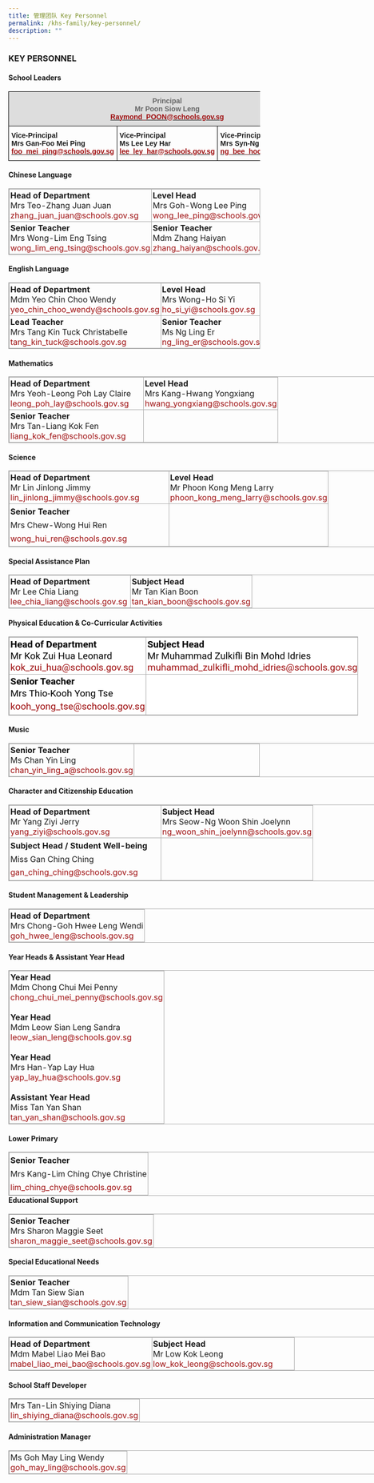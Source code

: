 ```yaml
---
title: 管理团队 Key Personnel
permalink: /khs-family/key-personnel/
description: ""
---
```

### KEY PERSONNEL

#### School Leaders

<table style="border-collapse:collapse;border-spacing:0;width:100%" class="tg"><thead><tr><th style="background-color:#DDD;border-color:#000000;border-style:solid;border-width:1px;color:#666;font-family:Arial, sans-serif;font-size:14px;font-weight:bold;overflow:hidden;padding:10px 5px;text-align:center;vertical-align:top;word-break:normal" colspan="3">Principal<br>Mr Poon Siow Leng<br><a href="mailto:Raymond_POON@schools.gov.sg"><span style="text-decoration:none;color:#9E0E0F">Raymond_POON@schools.gov.sg</span></a><br></th></tr></thead><tbody><tr><td style="border-color:#000000;border-style:solid;border-width:1px;font-family:Arial, sans-serif;font-size:14px;font-weight:bold;overflow:hidden;padding:10px 5px;text-align:left;vertical-align:top;word-break:normal">Vice-Principal<br>Mrs Gan-Foo Mei Ping<br><a href="mailto:foo_mei_ping@schools.gov.sg"><span style="text-decoration:none;color:#9E0E0F">foo_mei_ping@schools.gov.sg</span></a><br></td><td style="border-color:#000000;border-style:solid;border-width:1px;font-family:Arial, sans-serif;font-size:14px;font-weight:bold;overflow:hidden;padding:10px 5px;text-align:left;vertical-align:top;word-break:normal">Vice-Principal<br>Ms Lee Ley Har<br><a href="mailto:lee_ley_har@schools.gov.sg"><span style="text-decoration:none;color:#9E0E0F">lee_ley_har@schools.gov.sg</span></a><br></td><td style="border-color:#000000;border-style:solid;border-width:1px;font-family:Arial, sans-serif;font-size:14px;font-weight:bold;overflow:hidden;padding:10px 5px;text-align:left;vertical-align:top;word-break:normal">Vice-Principal (Administration)<br>Mrs Syn-Ng Bee Hoon<br><a href="mailto:ng_bee_hoon@schools.gov.sg"><span style="text-decoration:none;color:#9E0E0F">ng_bee_hoon@schools.gov.sg</span></a><br></td></tr></tbody></table>

#### Chinese Language

<table class="iveo_table ives_tab_simple3 ive_eobj_center" style="margin: auto; outline: 0px; padding: 0px; border-collapse: collapse; clear: both; border: 1px solid rgb(170, 170, 170); width:100%;"><tbody style="margin: 0px; outline: 0px; padding: 0px;"><tr style="margin: 0px; outline: 0px; padding: 0px;"><td width="50%" valign="top" style="margin: 0px; outline: 0px; padding: 2px; text-align: left; border: 1px solid rgb(170, 170, 170);"><strong style="margin: 0px; outline: 0px; padding: 0px;">Head of Department<br style="margin: 0px; outline: 0px; padding: 0px;"></strong>Mrs Teo-Zhang Juan Juan<br style="margin: 0px; outline: 0px; padding: 0px;"><a href="mailto:zhang_juan_juan@schools.gov.sg" target="" style="margin: 0px; outline: 0px; padding: 0px; color: rgb(158, 14, 15); text-decoration: none;">zhang_juan_juan@schools.gov.sg</a><br style="margin: 0px; outline: 0px; padding: 0px;"></td><td width="50%" valign="top" style="margin: 0px; outline: 0px; padding: 2px; text-align: left; border: 1px solid rgb(170, 170, 170);"><strong style="margin: 0px; outline: 0px; padding: 0px;">Level Head</strong><br style="margin: 0px; outline: 0px; padding: 0px;">Mrs Goh-Wong Lee Ping<br style="margin: 0px; outline: 0px; padding: 0px;"><a href="mailto:wong_lee_ping@schools.gov.sg" target="" style="margin: 0px; outline: 0px; padding: 0px; color: rgb(158, 14, 15); text-decoration: none;">wong_lee_ping@schools.gov.sg</a><br style="margin: 0px; outline: 0px; padding: 0px;"></td></tr><tr style="margin: 0px; outline: 0px; padding: 0px;"><td width="50%" valign="top" style="margin: 0px; outline: 0px; padding: 2px; text-align: left; border: 1px solid rgb(170, 170, 170);"><strong style="margin: 0px; outline: 0px; padding: 0px;">Senior Teacher</strong><br style="margin: 0px; outline: 0px; padding: 0px;">Mrs Wong-Lim Eng Tsing<br style="margin: 0px; outline: 0px; padding: 0px;"><a href="mailto:wong_lim_eng_tsing@schools.gov.sg" target="" style="margin: 0px; outline: 0px; padding: 0px; color: rgb(158, 14, 15); text-decoration: none;">wong_lim_eng_tsing@schools.gov.sg</a><br style="margin: 0px; outline: 0px; padding: 0px;"></td><td width="50%" valign="top" style="margin: 0px; outline: 0px; padding: 2px; text-align: left; border: 1px solid rgb(170, 170, 170);"><strong style="margin: 0px; outline: 0px; padding: 0px;">Senior Teacher</strong><br style="margin: 0px; outline: 0px; padding: 0px;">Mdm Zhang Haiyan<br style="margin: 0px; outline: 0px; padding: 0px;"><a href="mailto:zhang_haiyan@schools.gov.sg" target="" style="margin: 0px; outline: 0px; padding: 0px; color: rgb(158, 14, 15); text-decoration: none;">zhang_haiyan@schools.gov.sg</a><br style="margin: 0px; outline: 0px; padding: 0px;"></td></tr></tbody></table>

#### English Language

<table class="iveo_table ives_tab_simple3 ive_eobj_center" style="margin: auto; outline: 0px; padding: 0px; border-collapse: collapse; clear: both; border: 1px solid rgb(170, 170, 170); width:100%;"><tbody style="margin: 0px; outline: 0px; padding: 0px;"><tr style="margin: 0px; outline: 0px; padding: 0px;"><td width="50%" valign="top" style="margin: 0px; outline: 0px; padding: 2px; text-align: left; border: 1px solid rgb(170, 170, 170);"><strong style="margin: 0px; outline: 0px; padding: 0px;">Head of Department</strong><br style="margin: 0px; outline: 0px; padding: 0px;">Mdm Yeo Chin Choo Wendy<br style="margin: 0px; outline: 0px; padding: 0px;"><a href="mailto:yeo_chin_choo_wendy@schools.gov.sg" target="" style="margin: 0px; outline: 0px; padding: 0px; color: rgb(158, 14, 15); text-decoration: none;">yeo_chin_choo_wendy@schools.gov.sg</a><br style="margin: 0px; outline: 0px; padding: 0px;"></td><td width="50%" valign="top" style="margin: 0px; outline: 0px; padding: 2px; text-align: left; border: 1px solid rgb(170, 170, 170);"><strong style="margin: 0px; outline: 0px; padding: 0px;">Level Head</strong><br style="margin: 0px; outline: 0px; padding: 0px;">Mrs Wong-Ho Si Yi<br style="margin: 0px; outline: 0px; padding: 0px;"><a href="mailto:ho_si_yi@schools.gov.sg" target="" style="margin: 0px; outline: 0px; padding: 0px; color: rgb(158, 14, 15); text-decoration: none;">ho_si_yi@schools.gov.sg</a><br style="margin: 0px; outline: 0px; padding: 0px;"></td></tr><tr style="margin: 0px; outline: 0px; padding: 0px;"><td width="50%" valign="top" style="margin: 0px; outline: 0px; padding: 2px; text-align: left; border: 1px solid rgb(170, 170, 170);"><strong style="margin: 0px; outline: 0px; padding: 0px;">Lead Teacher</strong><br style="margin: 0px; outline: 0px; padding: 0px;">Mrs Tang Kin Tuck Christabelle<br style="margin: 0px; outline: 0px; padding: 0px;"><a href="mailto:tang_kin_tuck@schools.gov.sg" target="" style="margin: 0px; outline: 0px; padding: 0px; color: rgb(158, 14, 15); text-decoration: none;">tang_kin_tuck@schools.gov.sg</a><br style="margin: 0px; outline: 0px; padding: 0px;"></td><td width="50%" valign="top" style="margin: 0px; outline: 0px; padding: 2px; text-align: left; border: 1px solid rgb(170, 170, 170);"><strong style="margin: 0px; outline: 0px; padding: 0px;">Senior Teacher</strong><br style="margin: 0px; outline: 0px; padding: 0px;">Ms Ng Ling Er<br style="margin: 0px; outline: 0px; padding: 0px;"><a href="mailto:ng_ling_er@schools.gov.sg" target="" style="margin: 0px; outline: 0px; padding: 0px; color: rgb(158, 14, 15); text-decoration: none;">ng_ling_er@schools.gov.sg</a><br style="margin: 0px; outline: 0px; padding: 0px;"></td></tr></tbody></table>

#### Mathematics

<table class="iveo_table ives_tab_simple3 ive_eobj_center" style="margin: auto; outline: 0px; padding: 0px; border-collapse: collapse; clear: both; border: 1px solid rgb(170, 170, 170); width: 836.016px;"><tbody style="margin: 0px; outline: 0px; padding: 0px;"><tr style="margin: 0px; outline: 0px; padding: 0px;"><td width="50%" valign="top" style="margin: 0px; outline: 0px; padding: 2px; text-align: left; border: 1px solid rgb(170, 170, 170);"><strong style="margin: 0px; outline: 0px; padding: 0px;">Head of Department</strong><br style="margin: 0px; outline: 0px; padding: 0px;">Mrs Yeoh-Leong Poh Lay Claire<br style="margin: 0px; outline: 0px; padding: 0px;"><a href="mailto:leong_poh_lay@schools.gov.sg" target="" style="margin: 0px; outline: 0px; padding: 0px; color: rgb(158, 14, 15); text-decoration: none;">leong_poh_lay@schools.gov.sg</a><br style="margin: 0px; outline: 0px; padding: 0px;"></td><td width="50%" valign="top" style="margin: 0px; outline: 0px; padding: 2px; text-align: left; border: 1px solid rgb(170, 170, 170);"><strong style="margin: 0px; outline: 0px; padding: 0px;">Level Head</strong><br style="margin: 0px; outline: 0px; padding: 0px;">Mrs Kang-Hwang Yongxiang<br style="margin: 0px; outline: 0px; padding: 0px;"><a href="mailto:hwang_yongxiang@schools.gov.sg" target="" style="margin: 0px; outline: 0px; padding: 0px; color: rgb(158, 14, 15); text-decoration: none;">hwang_yongxiang@schools.gov.sg</a><br style="margin: 0px; outline: 0px; padding: 0px;"></td></tr><tr style="margin: 0px; outline: 0px; padding: 0px;"><td width="50%" valign="top" style="margin: 0px; outline: 0px; padding: 2px; text-align: left; border: 1px solid rgb(170, 170, 170);"><strong style="margin: 0px; outline: 0px; padding: 0px;">Senior Teacher</strong><br style="margin: 0px; outline: 0px; padding: 0px;">Mrs Tan-Liang Kok Fen<br style="margin: 0px; outline: 0px; padding: 0px;"><a href="mailto:liang_kok_fen@schools.gov.sg" target="" style="margin: 0px; outline: 0px; padding: 0px; color: rgb(158, 14, 15); text-decoration: none;">liang_kok_fen@schools.gov.sg</a><br style="margin: 0px; outline: 0px; padding: 0px;"></td><td style="margin: 0px; outline: 0px; padding: 2px; text-align: center; border: 1px solid rgb(170, 170, 170);"></td></tr></tbody></table>

#### Science

<table class="iveo_table ives_tab_simple3 ive_eobj_center" style="margin: auto; outline: 0px; padding: 0px; border-collapse: collapse; clear: both; border: 1px solid rgb(170, 170, 170); width: 836.016px;"><tbody style="margin: 0px; outline: 0px; padding: 0px;"><tr style="margin: 0px; outline: 0px; padding: 0px;"><td width="50%" valign="top" style="margin: 0px; outline: 0px; padding: 2px; text-align: left; border: 1px solid rgb(170, 170, 170);"><strong style="margin: 0px; outline: 0px; padding: 0px;">Head of Department</strong><br style="margin: 0px; outline: 0px; padding: 0px;">Mr Lin Jinlong Jimmy<br style="margin: 0px; outline: 0px; padding: 0px;"><a href="mailto:lin_jinlong_jimmy@schools.gov.sg" target="" style="margin: 0px; outline: 0px; padding: 0px; color: rgb(158, 14, 15); text-decoration: none;">lin_jinlong_jimmy@schools.gov.sg</a><br style="margin: 0px; outline: 0px; padding: 0px;"></td><td width="50%" valign="top" style="margin: 0px; outline: 0px; padding: 2px; text-align: left; border: 1px solid rgb(170, 170, 170);"><b style="margin: 0px; outline: 0px; padding: 0px;">Level Head</b><br style="margin: 0px; outline: 0px; padding: 0px;">Mr Phoon Kong Meng Larry<br style="margin: 0px; outline: 0px; padding: 0px;"><a href="mailto:phoon_kong_meng_larry@schools.gov.sg" target="" style="margin: 0px; outline: 0px; padding: 0px; color: rgb(158, 14, 15); text-decoration: none;">phoon_kong_meng_larry@schools.gov.sg</a><br style="margin: 0px; outline: 0px; padding: 0px;"></td></tr><tr style="margin: 0px; outline: 0px; padding: 0px;"><td style="margin: 0px; outline: 0px; padding: 2px; text-align: center; border: 1px solid rgb(170, 170, 170);"><div style="margin: 0px; outline: 0px; padding: 0px; line-height: 26.6px; text-align: justify;"><strong style="margin: 0px; outline: 0px; padding: 0px; background-color: initial; text-align: left;">Senior Teacher</strong></div><span style="margin: 0px; outline: 0px; padding: 0px; text-align: left;"><div style="margin: 0px; outline: 0px; padding: 0px; line-height: 26.6px; text-align: justify;"><span style="margin: 0px; outline: 0px; padding: 0px; background-color: initial;">Mrs Chew-Wong Hui Ren</span></div></span><div style="margin: 0px; outline: 0px; padding: 0px; line-height: 26.6px; text-align: justify;"><a href="mailto:wong_hui_ren@schools.gov.sg" target="" style="margin: 0px; outline: 0px; padding: 0px; color: rgb(158, 14, 15); text-decoration: none; text-align: left;"></a><a href="mailto:wong_hui_ren@schools.gov.sg" target="" style="margin: 0px; outline: 0px; padding: 0px; color: rgb(158, 14, 15); text-decoration: none; background-color: initial;">wong_hui_ren@schools.gov.sg</a><span style="margin: 0px; outline: 0px; padding: 0px; text-align: center; background-color: initial; color: rgb(0, 0, 0);">&nbsp;</span><br style="margin: 0px; outline: 0px; padding: 0px;"></div></td><td style="margin: 0px; outline: 0px; padding: 2px; text-align: center; border: 1px solid rgb(170, 170, 170);">&nbsp;</td></tr></tbody></table>

#### Special Assistance Plan

<table class="iveo_table ives_tab_simple3 ive_eobj_center" style="margin: auto; outline: 0px; padding: 0px; border-collapse: collapse; clear: both; border: 1px solid rgb(170, 170, 170); width: 836.016px;"><tbody style="margin: 0px; outline: 0px; padding: 0px;"><tr style="margin: 0px; outline: 0px; padding: 0px;"><td width="50%" valign="top" style="margin: 0px; outline: 0px; padding: 2px; text-align: left; border: 1px solid rgb(170, 170, 170);"><strong style="margin: 0px; outline: 0px; padding: 0px;">Head of Department</strong><br style="margin: 0px; outline: 0px; padding: 0px;">Mr Lee Chia Liang<br style="margin: 0px; outline: 0px; padding: 0px;"><a href="mailto:lee_chia_liang@schools.gov.sg" target="" style="margin: 0px; outline: 0px; padding: 0px; color: rgb(158, 14, 15); text-decoration: none;">lee_chia_liang@schools.gov.sg</a><br style="margin: 0px; outline: 0px; padding: 0px;"></td><td width="50%" valign="top" style="margin: 0px; outline: 0px; padding: 2px; text-align: left; border: 1px solid rgb(170, 170, 170);"><strong style="margin: 0px; outline: 0px; padding: 0px;">Subject Head</strong><br style="margin: 0px; outline: 0px; padding: 0px;">Mr Tan Kian Boon<br style="margin: 0px; outline: 0px; padding: 0px;"><a href="mailto:tan_kian_boon@schools.gov.sg" target="" style="margin: 0px; outline: 0px; padding: 0px; color: rgb(158, 14, 15); text-decoration: none;">tan_kian_boon@schools.gov.sg</a><br style="margin: 0px; outline: 0px; padding: 0px;"></td></tr></tbody></table>

#### Physical Education & Co-Curricular Activities

<table class="iveo_table ives_tab_simple3 ive_eobj_center" style="margin: auto; outline: 0px; padding: 0px; border-collapse: collapse; clear: both; border: 1px solid rgb(170, 170, 170); color: rgb(0, 0, 0); font-family: Roboto, sans-serif, &quot;Noto Sans SC&quot;, sans-serif; font-size: 19px; font-style: normal; font-variant-ligatures: normal; font-variant-caps: normal; font-weight: 400; letter-spacing: normal; orphans: 2; text-align: left; text-transform: none; white-space: normal; widows: 2; word-spacing: 0px; -webkit-text-stroke-width: 0px; background-color: rgb(255, 255, 255); text-decoration-thickness: initial; text-decoration-style: initial; text-decoration-color: initial; width: 699.604px;"><tbody style="margin: 0px; outline: 0px; padding: 0px;"><tr style="margin: 0px; outline: 0px; padding: 0px;"><td width="50%" valign="top" style="margin: 0px; outline: 0px; padding: 2px; text-align: left; border: 1px solid rgb(170, 170, 170);"><strong style="margin: 0px; outline: 0px; padding: 0px;">Head of Department</strong><br style="margin: 0px; outline: 0px; padding: 0px;">Mr Kok Zui Hua Leonard<br style="margin: 0px; outline: 0px; padding: 0px;"><a href="mailto:kok_zui_hua@schools.gov.sg" target="" style="margin: 0px; outline: 0px; padding: 0px; color: rgb(158, 14, 15); text-decoration: none;">kok_zui_hua@schools.gov.sg</a><br style="margin: 0px; outline: 0px; padding: 0px;"></td><td width="50%" valign="top" style="margin: 0px; outline: 0px; padding: 2px; text-align: left; border: 1px solid rgb(170, 170, 170);"><strong style="margin: 0px; outline: 0px; padding: 0px;">Subject Head</strong><br style="margin: 0px; outline: 0px; padding: 0px;">Mr Muhammad Zulkifli Bin Mohd Idries<br style="margin: 0px; outline: 0px; padding: 0px;"><a href="mailto:muhammad_zulkifli_mohd_idries@schools.gov.sg" target="" style="margin: 0px; outline: 0px; padding: 0px; color: rgb(158, 14, 15); text-decoration: none;">muhammad_zulkifli_mohd_idries@schools.gov.sg</a><br style="margin: 0px; outline: 0px; padding: 0px;"></td></tr><tr style="margin: 0px; outline: 0px; padding: 0px;"><td style="margin: 0px; outline: 0px; padding: 2px; text-align: justify; border: 1px solid rgb(170, 170, 170);"><span style="margin: 0px; outline: 0px; padding: 0px; text-align: left;"><b style="margin: 0px; outline: 0px; padding: 0px;">Senior Teacher</b><br style="margin: 0px; outline: 0px; padding: 0px;"><div style="margin: 0px; outline: 0px; padding: 0px; line-height: 26.6px; text-align: left;"><span style="margin: 0px; outline: 0px; padding: 0px; text-align: justify; background-color: initial;">Mrs Thio-Kooh Yong Tse</span></div><div style="margin: 0px; outline: 0px; padding: 0px; line-height: 26.6px; text-align: left;"><span style="margin: 0px; outline: 0px; padding: 0px; text-align: justify; background-color: initial;"><a href="mailto:Kooh_Yong_Tse@schools.gov.sg" target="" style="margin: 0px; outline: 0px; padding: 0px; color: rgb(158, 14, 15); text-decoration: none;">kooh_yong_tse@schools.gov.sg</a><br style="margin: 0px; outline: 0px; padding: 0px;"></span></div></span></td><td style="margin: 0px; outline: 0px; padding: 2px; text-align: center; border: 1px solid rgb(170, 170, 170);">&nbsp;</td></tr></tbody></table>

#### Music

<table class="iveo_table ives_tab_simple3 ive_eobj_center" style="margin: auto; outline: 0px; padding: 0px; border-collapse: collapse; clear: both; border: 1px solid rgb(170, 170, 170); width: 836.016px;"><tbody style="margin: 0px; outline: 0px; padding: 0px;"><tr style="margin: 0px; outline: 0px; padding: 0px;"><td width="50%" valign="top" style="margin: 0px; outline: 0px; padding: 2px; text-align: left; border: 1px solid rgb(170, 170, 170);"><strong style="margin: 0px; outline: 0px; padding: 0px;">Senior Teacher</strong><br style="margin: 0px; outline: 0px; padding: 0px;">Ms Chan Yin Ling<br style="margin: 0px; outline: 0px; padding: 0px;"><a href="mailto:chan_yin_ling_a@schools.gov.sg" target="" style="margin: 0px; outline: 0px; padding: 0px; color: rgb(158, 14, 15); text-decoration: none;">chan_yin_ling_a@schools.gov.sg</a><br style="margin: 0px; outline: 0px; padding: 0px;"></td><td width="50%" valign="top" style="margin: 0px; outline: 0px; padding: 2px; text-align: left; border: 1px solid rgb(170, 170, 170);"><br style="margin: 0px; outline: 0px; padding: 0px;"></td></tr></tbody></table>

#### Character and Citizenship Education

<table class="iveo_table ives_tab_simple3 ive_eobj_center" style="margin: auto; outline: 0px; padding: 0px; border-collapse: collapse; clear: both; border: 1px solid rgb(170, 170, 170); width: 836.016px;"><tbody style="margin: 0px; outline: 0px; padding: 0px;"><tr style="margin: 0px; outline: 0px; padding: 0px;"><td width="50%" valign="top" style="margin: 0px; outline: 0px; padding: 2px; text-align: left; border: 1px solid rgb(170, 170, 170);"><strong style="margin: 0px; outline: 0px; padding: 0px;">Head of Department</strong><br style="margin: 0px; outline: 0px; padding: 0px;">Mr Yang Ziyi Jerry<br style="margin: 0px; outline: 0px; padding: 0px;"><a href="mailto:yang_ziyi@schools.gov.sg" target="" style="margin: 0px; outline: 0px; padding: 0px; color: rgb(158, 14, 15); text-decoration: none;">yang_ziyi@schools.gov.sg</a><br style="margin: 0px; outline: 0px; padding: 0px;"></td><td width="50%" valign="top" style="margin: 0px; outline: 0px; padding: 2px; text-align: left; border: 1px solid rgb(170, 170, 170);"><strong style="margin: 0px; outline: 0px; padding: 0px;">Subject Head</strong><br style="margin: 0px; outline: 0px; padding: 0px;">Mrs Seow-Ng Woon Shin Joelynn<br style="margin: 0px; outline: 0px; padding: 0px;"><a href="mailto:ng_woon_shin_joelynn@schools.gov.sg" target="" style="margin: 0px; outline: 0px; padding: 0px; color: rgb(158, 14, 15); text-decoration: none;">ng_woon_shin_joelynn@schools.gov.sg</a><br style="margin: 0px; outline: 0px; padding: 0px;"></td></tr><tr style="margin: 0px; outline: 0px; padding: 0px;"><td style="margin: 0px; outline: 0px; padding: 2px; text-align: center; border: 1px solid rgb(170, 170, 170);"><div style="margin: 0px; outline: 0px; padding: 0px; line-height: 26.6px; text-align: justify;"><strong style="margin: 0px; outline: 0px; padding: 0px; background-color: initial; text-align: left;">Subject Head / Student Well-being</strong></div><span style="margin: 0px; outline: 0px; padding: 0px; text-align: left;"><div style="margin: 0px; outline: 0px; padding: 0px; line-height: 26.6px; text-align: justify;"><span style="margin: 0px; outline: 0px; padding: 0px; background-color: initial;">Miss Gan Ching Ching</span></div></span><div style="margin: 0px; outline: 0px; padding: 0px; line-height: 26.6px; text-align: justify;"><a href="mailto:gan_ching_ching@schools.gov.sg" target="" style="margin: 0px; outline: 0px; padding: 0px; color: rgb(158, 14, 15); text-decoration: none; text-align: left;"></a><a href="mailto:gan_ching_ching@schools.gov.sg" target="" style="margin: 0px; outline: 0px; padding: 0px; color: rgb(158, 14, 15); text-decoration: none; background-color: initial;">gan_ching_ching@schools.gov.sg</a><span style="margin: 0px; outline: 0px; padding: 0px; text-align: center; background-color: initial; color: rgb(0, 0, 0);">&nbsp;</span><br style="margin: 0px; outline: 0px; padding: 0px;"></div></td><td style="margin: 0px; outline: 0px; padding: 2px; text-align: center; border: 1px solid rgb(170, 170, 170);">&nbsp;</td></tr></tbody></table>

#### Student Management & Leadership

<table class="iveo_table ives_tab_simple3 ive_eobj_center" style="margin: auto; outline: 0px; padding: 0px; border-collapse: collapse; clear: both; border: 1px solid rgb(170, 170, 170); width: 836.016px;"><tbody style="margin: 0px; outline: 0px; padding: 0px;"><tr style="margin: 0px; outline: 0px; padding: 0px;"><td style="margin: 0px; outline: 0px; padding: 2px; text-align: left; border: 1px solid rgb(170, 170, 170);"><strong style="margin: 0px; outline: 0px; padding: 0px;">Head of Department</strong><br style="margin: 0px; outline: 0px; padding: 0px;">Mrs Chong-Goh Hwee Leng Wendi<br style="margin: 0px; outline: 0px; padding: 0px;"><a href="mailto:goh_hwee_leng@schools.gov.sg" target="" style="margin: 0px; outline: 0px; padding: 0px; color: rgb(158, 14, 15); text-decoration: none;">goh_hwee_leng@schools.gov.sg</a><br style="margin: 0px; outline: 0px; padding: 0px;"></td></tr></tbody></table>

#### Year Heads & Assistant Year Head

<table class="iveo_table ives_tab_simple3 ive_eobj_center" style="margin: auto; outline: 0px; padding: 0px; border-collapse: collapse; clear: both; border: 1px solid rgb(170, 170, 170); width: 836.016px;"><tbody style="margin: 0px; outline: 0px; padding: 0px;"><tr style="margin: 0px; outline: 0px; padding: 0px;"><td style="margin: 0px; outline: 0px; padding: 2px; text-align: left; border: 1px solid rgb(170, 170, 170);"><b style="margin: 0px; outline: 0px; padding: 0px;">Year Head</b><br style="margin: 0px; outline: 0px; padding: 0px;">Mdm Chong Chui Mei Penny<br style="margin: 0px; outline: 0px; padding: 0px;"><a href="mailto:chong_chui_mei_penny@schools.gov.sg" target="" style="margin: 0px; outline: 0px; padding: 0px; color: rgb(158, 14, 15); text-decoration: none;">chong_chui_mei_penny@schools.gov.sg</a><br style="margin: 0px; outline: 0px; padding: 0px;"><br style="margin: 0px; outline: 0px; padding: 0px;"><b style="margin: 0px; outline: 0px; padding: 0px;">Year Head<br style="margin: 0px; outline: 0px; padding: 0px;"></b>Mdm Leow Sian Leng Sandra<br style="margin: 0px; outline: 0px; padding: 0px;"><a href="mailto:leow_sian_leng@schools.gov.sg" target="" style="margin: 0px; outline: 0px; padding: 0px; color: rgb(158, 14, 15); text-decoration: none;">leow_sian_leng@schools.gov.sg</a><br style="margin: 0px; outline: 0px; padding: 0px;"><br style="margin: 0px; outline: 0px; padding: 0px;"><b style="margin: 0px; outline: 0px; padding: 0px;">Year Head<br style="margin: 0px; outline: 0px; padding: 0px;"></b>Mrs Han-Yap Lay Hua<br style="margin: 0px; outline: 0px; padding: 0px;"><a href="mailto:yap_lay_hua@schools.gov.sg" target="" style="margin: 0px; outline: 0px; padding: 0px; color: rgb(158, 14, 15); text-decoration: none;">yap_lay_hua@schools.gov.sg</a><br style="margin: 0px; outline: 0px; padding: 0px;"><br style="margin: 0px; outline: 0px; padding: 0px;"><b style="margin: 0px; outline: 0px; padding: 0px;">Assistant Year Head<br style="margin: 0px; outline: 0px; padding: 0px;"></b>Miss Tan Yan Shan<br style="margin: 0px; outline: 0px; padding: 0px;"><a href="mailto:tan_yan_shan@schools.gov.sg" target="" style="margin: 0px; outline: 0px; padding: 0px; color: rgb(158, 14, 15); text-decoration: none;">tan_yan_shan@schools.gov.sg</a><br style="margin: 0px; outline: 0px; padding: 0px;"></td></tr></tbody></table>

#### Lower Primary

<table class="ive_eobj_left iveo_table ives_tab_simple3" style="margin: 0px 10px 0px 0px; outline: 0px; padding: 0px; border-collapse: collapse; float: left; border: 1px solid rgb(170, 170, 170); text-align: justify; width: 836.016px;"><tbody style="margin: 0px; outline: 0px; padding: 0px;"><tr style="margin: 0px; outline: 0px; padding: 0px;"><td style="margin: 0px; outline: 0px; padding: 2px; text-align: center; border: 1px solid rgb(170, 170, 170);"><div style="margin: 0px; outline: 0px; padding: 0px; line-height: 26.6px; text-align: justify;"><b style="margin: 0px; outline: 0px; padding: 0px; background-color: initial;">Senior Teacher</b></div><div style="margin: 0px; outline: 0px; padding: 0px; line-height: 26.6px; text-align: justify;"><span style="margin: 0px; outline: 0px; padding: 0px; background-color: initial;">Mrs Kang-Lim Ching Chye Christine</span></div><div style="margin: 0px; outline: 0px; padding: 0px; line-height: 26.6px; color: rgb(102, 102, 102); text-align: justify;"><a href="mailto:Lim_Ching_Chye@schools.gov.sg" target="" style="margin: 0px; outline: 0px; padding: 0px; color: rgb(158, 14, 15); text-decoration: none;"><span style="margin: 0px; outline: 0px; padding: 0px; background-color: initial; color: rgb(102, 102, 102);"></span></a><a href="mailto:Lim_Ching_Chye@schools.gov.sg" target="" style="margin: 0px; outline: 0px; padding: 0px; color: rgb(158, 14, 15); text-decoration: none;">lim_ching_chye@schools.gov.sg</a><br style="margin: 0px; outline: 0px; padding: 0px;"></div></td></tr></tbody></table>

#### Educational Support

<table class="iveo_table ives_tab_simple3 ive_eobj_center" style="margin: auto; outline: 0px; padding: 0px; border-collapse: collapse; clear: both; border: 1px solid rgb(170, 170, 170); width: 836.016px;"><tbody style="margin: 0px; outline: 0px; padding: 0px;"><tr style="margin: 0px; outline: 0px; padding: 0px;"><td style="margin: 0px; outline: 0px; padding: 2px; text-align: left; border: 1px solid rgb(170, 170, 170);"><strong style="margin: 0px; outline: 0px; padding: 0px;">Senior Teacher</strong><br style="margin: 0px; outline: 0px; padding: 0px;">Mrs Sharon Maggie Seet<br style="margin: 0px; outline: 0px; padding: 0px;"><a href="mailto:sharon_maggie_seet@schools.gov.sg" target="" style="margin: 0px; outline: 0px; padding: 0px; color: rgb(158, 14, 15); text-decoration: none;">sharon_maggie_seet@schools.gov.sg</a><br style="margin: 0px; outline: 0px; padding: 0px;"></td></tr></tbody></table>

#### Special Educational Needs

<table class="iveo_table ives_tab_simple3 ive_eobj_center" style="margin: auto; outline: 0px; padding: 0px; border-collapse: collapse; clear: both; border: 1px solid rgb(170, 170, 170); width: 836.016px;"><tbody style="margin: 0px; outline: 0px; padding: 0px;"><tr style="margin: 0px; outline: 0px; padding: 0px;"><td style="margin: 0px; outline: 0px; padding: 2px; text-align: left; border: 1px solid rgb(170, 170, 170);"><strong style="margin: 0px; outline: 0px; padding: 0px;">Senior Teacher</strong><br style="margin: 0px; outline: 0px; padding: 0px;">Mdm Tan Siew Sian<br style="margin: 0px; outline: 0px; padding: 0px;"><a href="mailto:tan_siew_sian@schools.gov.sg" target="" style="margin: 0px; outline: 0px; padding: 0px; color: rgb(158, 14, 15); text-decoration: none;">tan_siew_sian@schools.gov.sg</a><br style="margin: 0px; outline: 0px; padding: 0px;"></td></tr></tbody></table>

#### Information and Communication Technology

<table class="iveo_table ives_tab_simple3 ive_eobj_center" style="margin: auto; outline: 0px; padding: 0px; border-collapse: collapse; clear: both; border: 1px solid rgb(170, 170, 170); width: 836.016px;"><tbody style="margin: 0px; outline: 0px; padding: 0px;"><tr style="margin: 0px; outline: 0px; padding: 0px;"><td width="50%" valign="top" style="margin: 0px; outline: 0px; padding: 2px; text-align: left; border: 1px solid rgb(170, 170, 170);"><strong style="margin: 0px; outline: 0px; padding: 0px;">Head of Department</strong><br style="margin: 0px; outline: 0px; padding: 0px;">Mdm Mabel Liao Mei Bao<br style="margin: 0px; outline: 0px; padding: 0px;"><a href="mailto:mabel_liao_mei_bao@schools.gov.sg" target="" style="margin: 0px; outline: 0px; padding: 0px; color: rgb(158, 14, 15); text-decoration: none;">mabel_liao_mei_bao@schools.gov.sg</a><br style="margin: 0px; outline: 0px; padding: 0px;"></td><td width="50%" valign="top" style="margin: 0px; outline: 0px; padding: 2px; text-align: left; border: 1px solid rgb(170, 170, 170);"><strong style="margin: 0px; outline: 0px; padding: 0px;">Subject Head</strong><br style="margin: 0px; outline: 0px; padding: 0px;">Mr Low Kok Leong<br style="margin: 0px; outline: 0px; padding: 0px;"><a href="mailto:low_kok_leong@schools.gov.sg" target="" style="margin: 0px; outline: 0px; padding: 0px; color: rgb(158, 14, 15); text-decoration: none;">low_kok_leong@schools.gov.sg</a><br style="margin: 0px; outline: 0px; padding: 0px;"></td></tr></tbody></table>

#### School Staff Developer

<table class="iveo_table ives_tab_simple3 ive_eobj_center" style="margin: auto; outline: 0px; padding: 0px; border-collapse: collapse; clear: both; border: 1px solid rgb(170, 170, 170); width: 836.016px;"><tbody style="margin: 0px; outline: 0px; padding: 0px;"><tr style="margin: 0px; outline: 0px; padding: 0px;"><td style="margin: 0px; outline: 0px; padding: 2px; text-align: left; border: 1px solid rgb(170, 170, 170);">Mrs Tan-Lin Shiying Diana<br style="margin: 0px; outline: 0px; padding: 0px;"><a href="mailto:lin_shiying_diana@schools.gov.sg" target="" style="margin: 0px; outline: 0px; padding: 0px; color: rgb(158, 14, 15); text-decoration: none;">lin_shiying_diana@schools.gov.sg</a><br style="margin: 0px; outline: 0px; padding: 0px;"></td></tr></tbody></table>

#### Administration Manager

<table class="iveo_table ives_tab_simple3 ive_eobj_center" style="margin: auto; outline: 0px; padding: 0px; border-collapse: collapse; clear: both; border: 1px solid rgb(170, 170, 170); width: 836.016px;"><tbody style="margin: 0px; outline: 0px; padding: 0px;"><tr style="margin: 0px; outline: 0px; padding: 0px;"><td style="margin: 0px; outline: 0px; padding: 2px; text-align: left; border: 1px solid rgb(170, 170, 170);">Ms Goh May Ling Wendy<br style="margin: 0px; outline: 0px; padding: 0px;"><a href="mailto:goh_may_ling@schools.gov.sg" target="" style="margin: 0px; outline: 0px; padding: 0px; color: rgb(158, 14, 15); text-decoration: none;">goh_may_ling@schools.gov.sg</a><br style="margin: 0px; outline: 0px; padding: 0px;"></td></tr></tbody></table>